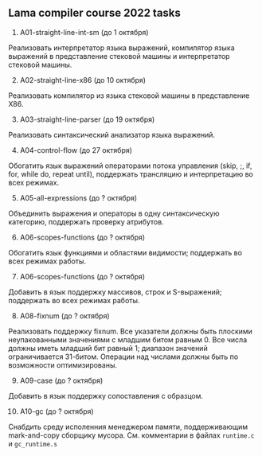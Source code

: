 ## Lama compiler course 2022 tasks

1. A01-straight-line-int-sm (до 1 октября)

Реализовать интерпретатор языка выражений, компилятор языка выражений в представление стековой машины и интерпретатор стековой машины.

2. A02-straight-line-x86 (до 10 октября)

Реализовать компилятор из языка стековой машины в представление X86.

3. A03-straight-line-parser (до 19 октября)

Реализовать синтаксический анализатор языка выражений.

4. A04-control-flow (до 27 октября)

Обогатить язык выражений операторами потока управления (skip, ;, if, for, while do, repeat until), поддержать трансляцию и интерпретацию во всех режимах.

5. A05-all-expressions (до ? октября)

Объединить выражения и операторы в одну синтаксическую категорию, поддержать проверку атрибутов.

6. A06-scopes-functions (до ? октября)

Обогатить язык функциями и областями видимости; поддержать во всех режимах работы.

7. A06-scopes-functions (до ? октября)

Добавить в язык поддержку массивов, строк и S-выражений; поддержать во всех режимах работы.

8. A08-fixnum (до ? октября)

Реализовать поддержку fixnum. Все указатели должны быть плоскими неупакованными значениями с младшим битом равным 0. Все числа должны иметь младший бит равный 1; диапазон значений ограничивается 31-битом. Операции над числами должны быть по возможности оптимизированы.

9. A09-case (до ? октября)

Добавить в язык поддержку сопоставления с образцом.

10. A10-gc (до ? октября)

Снабдить среду исполенния менеджером памяти, поддерживающим mark-and-copy сборщику мусора. См. комментарии в файлах `runtime.c` и `gc_runtime.s`
